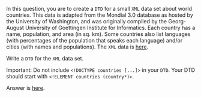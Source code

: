 In this question, you are to create a `DTD` for a small `XML` data set about world 
countries. This data is adapted from the Mondial 3.0 database as hosted by the 
University of Washington, and was originally compiled by the Georg-August 
University of Goettingen Institute for Informatics. Each country has a name, 
population, and area (in sq. km). Some countries also list languages 
(with percentages of the population that speaks each language) and/or 
cities (with names and populations). The `XML` data is [here][1]. 

Write a `DTD` for the `XML` data set. 

Important: Do not include `<!DOCTYPE countries [...]>` in your `DTD`. 
Your DTD should start with `<!ELEMENT countries (country*)>`. 

Answer is [here][2].

[1]: countries.xml
[2]: countries-ans.xml